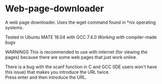 # Web-page-downloader
A web page downloader. Uses the wget command found in *nix operating systems.  

Tested in Ubuntu MATE 18.04 with GCC 7.4.0 *Working with* compiler-made *bugs*

WARNINGS
  This is recommended to use with internet (for viewing the pages) because there are some web pages that just work online.
  
  There is a bug with the scanf function in C and GCC (IDE users won't have this issue) that makes you introduce the URL twice.               
  Press enter and then introduce the URL.
